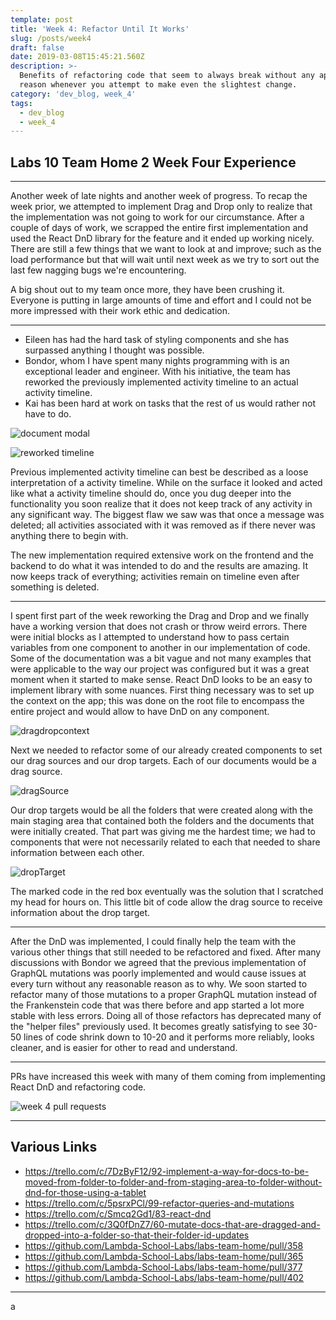 ```yaml
---
template: post
title: 'Week 4: Refactor Until It Works'
slug: /posts/week4
draft: false
date: 2019-03-08T15:45:21.560Z
description: >-
  Benefits of refactoring code that seem to always break without any apparent
  reason whenever you attempt to make even the slightest change.
category: 'dev_blog, week_4'
tags:
  - dev_blog
  - week_4
---
```

## Labs 10 Team Home 2 Week Four Experience

- - -

Another week of late nights and another week of progress. To recap the week prior, we attempted to implement Drag and Drop only to realize that the implementation was not going to work for our circumstance. After a couple of days of work, we scrapped the entire first implementation and used the React DnD library for the feature and it ended up working nicely. There are still a few things that we want to look at and improve; such as the load performance but that will wait until next week as we try to sort out the last few nagging bugs we're encountering.

A big shout out to my team once more, they have been crushing it. Everyone is putting in large amounts of time and effort and I could not be more impressed with their work ethic and dedication.

- - -

* Eileen has had the hard task of styling components and she has surpassed anything I thought was possible.
* Bondor, whom I have spent many nights programming with is an exceptional leader and engineer. With his initiative, the team has reworked the previously implemented activity timeline to an actual activity timeline.
* Kai has been hard at work on tasks that the rest of us would rather not have to do.

![document modal](/media/reworked-docmodal.png "document modal")

![reworked timeline](/media/reworkedtimeline.png "reworked timeline")

Previous implemented activity timeline can best be described as a loose interpretation of a activity timeline. While on the surface it looked and acted like what a activity timeline should do, once you dug deeper into the functionality you soon realize that it does not keep track of any activity in any significant way. The biggest flaw we saw was that once a message was deleted; all activities associated with it was removed as if there never was anything there to begin with. 

The new implementation required extensive work on the frontend and the backend to do what it was intended to do and the results are amazing. It now keeps track of everything; activities remain on timeline even after something is deleted.

- - -

I spent first part of the week reworking the Drag and Drop and we finally have a working version that does not crash or throw weird errors. There were initial blocks as I attempted to understand how to pass certain variables from one component to another in our implementation of code. Some of the documentation was a bit vague and not many examples that were applicable to the way our project was configured but it was a great moment when it started to make sense.
React DnD looks to be an easy to implement library with some nuances. First thing necessary was to set up the context on the app; this was done on the root file to encompass the entire project and would allow to have DnD on any component.

![dragdropcontext](/media/dragdropcontext.png "dragdropcontext")

Next we needed to refactor some of our already created components to set our drag sources and our drop targets. Each of our documents would be a drag source.

![dragSource](/media/dragsource.png "dragSource")

Our drop targets would be all the folders that were created along with the main staging area that contained both the folders and the documents that were initially created. That part was giving me the hardest time; we had to components  that were not necessarily related to each that needed to share information between each other.

![dropTarget](/media/droptarget.png "dropTarget")

The marked code in the red box eventually was the solution that I scratched my head for hours on. This little bit of code allow the drag source to receive information about the drop target.

- - -

After the DnD was implemented, I could finally help the team with the various other things that still needed to be refactored and fixed. After many discussions with Bondor we agreed that the previous implementation of GraphQL mutations was poorly implemented and would cause issues at every turn without any reasonable reason as to why. We soon started to refactor many of those mutations to a proper GraphQL mutation instead of the Frankenstein code that was there before and app started a lot more stable with less errors. Doing all of those refactors has deprecated many of the "helper files" previously used. It becomes greatly satisfying to see 30-50 lines of code shrink down to 10-20 and it performs more reliably, looks cleaner, and is easier for other to read and understand.

- - -

PRs have increased this week with many of them coming from implementing React DnD and refactoring code. 

![week 4 pull requests](/media/week4prs.png "week 4 pull requests")

- - -

## Various Links

* <https://trello.com/c/7DzByF12/92-implement-a-way-for-docs-to-be-moved-from-folder-to-folder-and-from-staging-area-to-folder-without-dnd-for-those-using-a-tablet>
* <https://trello.com/c/5psrxPCl/99-refactor-queries-and-mutations>
* <https://trello.com/c/Smcq2Gd1/83-react-dnd>
* <https://trello.com/c/3Q0fDnZ7/60-mutate-docs-that-are-dragged-and-dropped-into-a-folder-so-that-their-folder-id-updates>
* <https://github.com/Lambda-School-Labs/labs-team-home/pull/358>
* <https://github.com/Lambda-School-Labs/labs-team-home/pull/365>
* <https://github.com/Lambda-School-Labs/labs-team-home/pull/377>
* <https://github.com/Lambda-School-Labs/labs-team-home/pull/402>

---

a
